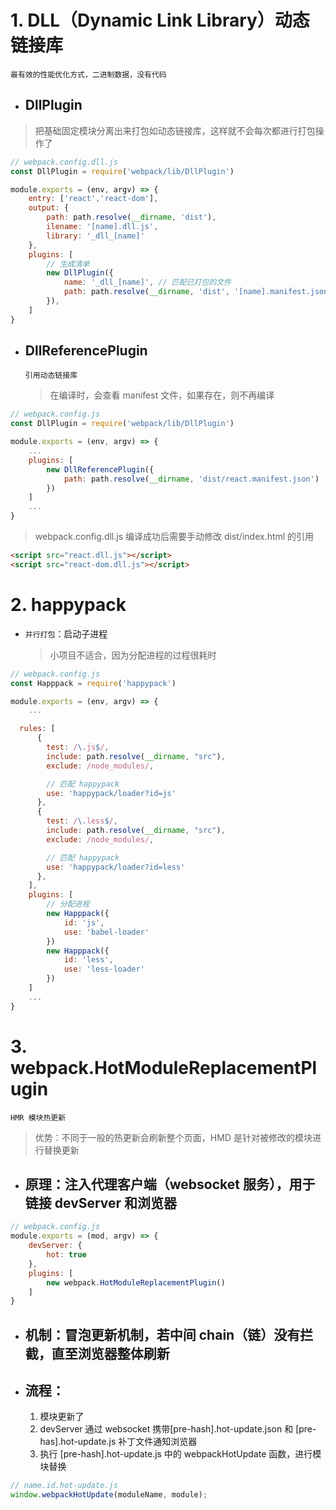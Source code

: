 # 1. DLL（Dynamic Link Library）动态链接库

`最有效的性能优化方式，二进制数据，没有代码`

- ## DllPlugin

> 把基础固定模块分离出来打包如动态链接库，这样就不会每次都进行打包操作了

```js
// webpack.config.dll.js
const DllPlugin = require('webpack/lib/DllPlugin')

module.exports = (env, argv) => {
    entry: ['react','react-dom'],
    output: {
        path: path.resolve(__dirname, 'dist'),
        ilename: '[name].dll.js',
        library: '_dll_[name]'
    },
    plugins: [
        // 生成清单
        new DllPlugin({
            name: '_dll_[name]', // 匹配已打包的文件
            path: path.resolve(__dirname, 'dist', '[name].manifest.json'),
        }),
    ]
}
```

- ## DllReferencePlugin
  `引用动态链接库`
  > 在编译时，会查看 manifest 文件，如果存在，则不再编译

```js
// webpack.config.js
const DllPlugin = require('webpack/lib/DllPlugin')

module.exports = (env, argv) => {
    ...
    plugins: [
        new DllReferencePlugin({
            path: path.resolve(__dirname, 'dist/react.manifest.json')
        })
    ]
    ...
}
```

> webpack.config.dll.js 编译成功后需要手动修改 dist/index.html 的引用

```html
<script src="react.dll.js"></script>
<script src="react-dom.dll.js"></script>
```

# 2. happypack

- `并行打包`：启动子进程
  > 小项目不适合，因为分配进程的过程很耗时

```js
// webpack.config.js
const Happpack = require('happypack')

module.exports = (env, argv) => {
    ...

  rules: [
      {
        test: /\.js$/,
        include: path.resolve(__dirname, "src"),
        exclude: /node_modules/,

        // 匹配 happypack
        use: 'happypack/loader?id=js'
      },
      {
        test: /\.less$/,
        include: path.resolve(__dirname, "src"),
        exclude: /node_modules/,

        // 匹配 happypack
        use: 'happypack/loader?id=less'
      },
    ],
    plugins: [
        // 分配进程
        new Happpack({
            id: 'js',
            use: 'babel-loader'
        })
        new Happpack({
            id: 'less',
            use: 'less-loader'
        })
    ]
    ...
}
```

# 3. webpack.HotModuleReplacementPlugin

`HMR 模块热更新`

> 优势：不同于一般的热更新会刷新整个页面，HMD 是针对被修改的模块进行替换更新

- ## 原理：注入代理客户端（websocket 服务），用于链接 devServer 和浏览器

```js
// webpack.config.js
module.exports = (mod, argv) => {
    devServer: {
        hot: true
    },
    plugins: [
        new webpack.HotModuleReplacementPlugin()
    ]
}
```

- ## 机制：冒泡更新机制，若中间 chain（链）没有拦截，直至浏览器整体刷新

- ## 流程：
  1. 模块更新了
  2. devServer 通过 websocket 携带[pre-hash].hot-update.json 和 [pre-has].hot-update.js 补丁文件通知浏览器
  3. 执行 [pre-hash].hot-update.js 中的 webpackHotUpdate 函数，进行模块替换

```js
// name.id.hot-update.js
window.webpackHotUpdate(moduleName, module);
```

